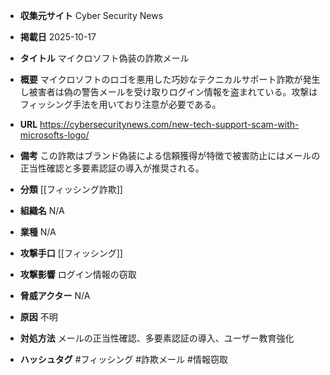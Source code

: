 - **収集元サイト**
Cyber Security News

- **掲載日**
2025-10-17

- **タイトル**
マイクロソフト偽装の詐欺メール

- **概要**
マイクロソフトのロゴを悪用した巧妙なテクニカルサポート詐欺が発生し被害者は偽の警告メールを受け取りログイン情報を盗まれている。攻撃はフィッシング手法を用いており注意が必要である。

- **URL**
https://cybersecuritynews.com/new-tech-support-scam-with-microsofts-logo/

- **備考**
この詐欺はブランド偽装による信頼獲得が特徴で被害防止にはメールの正当性確認と多要素認証の導入が推奨される。

- **分類**
[[フィッシング詐欺]]

- **組織名**
N/A

- **業種**
N/A

- **攻撃手口**
[[フィッシング]]

- **攻撃影響**
ログイン情報の窃取

- **脅威アクター**
N/A

- **原因**
不明

- **対処方法**
メールの正当性確認、多要素認証の導入、ユーザー教育強化

- **ハッシュタグ**
#フィッシング #詐欺メール #情報窃取
